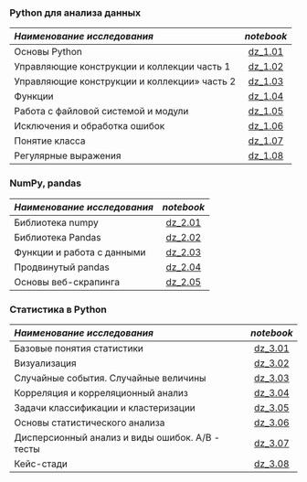 ### Python для анализа данных

| ***Наименование исследования***  | ***notebook*** |
|:------------- |:-----------:|
| Основы Python |[dz_1.01][1]|
| Управляющие конструкции и коллекции часть 1 |[dz_1.02][2]|
| Управляющие конструкции и коллекции» часть 2 |[dz_1.03][3]|
| Функции |[dz_1.04][4]|
| Работа с файловой системой и модули|[dz_1.05][5]|
| Исключения и обработка ошибок|[dz_1.06][6]|
| Понятие класса|[dz_1.07][7]|
| Регулярные выражения|[dz_1.08][8]|


### NumPy, pandas

| ***Наименование исследования***  | ***notebook*** |
|:------------- |:-----------:|
| Библиотека numpy |[dz_2.01][9]|
| Библиотека Pandas |[dz_2.02][10]|
| Функции и работа с данными |[dz_2.03][11]|
| Продвинутый pandas |[dz_2.04][12]|
| Основы веб-скрапинга |[dz_2.05][13]|


### Статистика в Python

| ***Наименование исследования***  | ***notebook*** |
|:------------- |:-----------:|
| Базовые понятия статистики        |[dz_3.01][14]|
| Визуализация         |[dz_3.02][15]|
| Случайные события. Случайные величины         |[dz_3.03][16]|
| Корреляция и корреляционный анализ         |[dz_3.04][17]|
| Задачи классификации и кластеризации         |[dz_3.05][18]|
| Основы статистического анализа         |[dz_3.06][19]|
| Дисперсионный анализ и виды ошибок. А/В - тесты         |[dz_3.07][20]|
| Кейс-стади         |[dz_3.08][21]|





[1]:https://github.com/choodnovsky/Neto_DEGP-12/blob/master/dz_1.01.ipynb
[2]:https://github.com/choodnovsky/Neto_DEGP-12/blob/master/dz_1.02.ipynb
[3]:https://github.com/choodnovsky/Neto_DEGP-12/blob/master/dz_1.03.ipynb
[4]:https://github.com/choodnovsky/Neto_DEGP-12/blob/master/dz_1.04.ipynb
[5]:https://github.com/choodnovsky/Neto_DEGP-12/blob/master/dz_1.05.ipynb
[6]:https://github.com/choodnovsky/Neto_DEGP-12/blob/master/dz_1.06.ipynb
[7]:https://github.com/choodnovsky/Neto_DEGP-12/blob/master/dz_1.07.ipynb
[8]:https://github.com/choodnovsky/Neto_DEGP-12/blob/master/dz_1.08.ipynb

[9]:https://github.com/choodnovsky/Neto_DEGP-12/blob/master/dz_2.01.ipynb
[10]:https://github.com/choodnovsky/Neto_DEGP-12/blob/master/dz_2.02.ipynb
[11]:https://github.com/choodnovsky/Neto_DEGP-12/blob/master/dz_2.03.ipynb
[12]:https://github.com/choodnovsky/Neto_DEGP-12/blob/master/dz_2.04.ipynb
[13]:https://github.com/choodnovsky/Neto_DEGP-12/blob/master/dz_2.05.ipynb

[14]:https://github.com/choodnovsky/Neto_DEGP-12/blob/master/dz_3.01.ipynb
[15]:https://github.com/choodnovsky/Neto_DEGP-12/blob/master/dz_3.02.ipynb
[16]:https://github.com/choodnovsky/Neto_DEGP-12/blob/master/dz_3.03.ipynb
[17]:https://github.com/choodnovsky/Neto_DEGP-12/blob/master/dz_3.04.ipynb
[18]:https://github.com/choodnovsky/Neto_DEGP-12/blob/master/dz_3.05.ipynb
[19]:https://github.com/choodnovsky/Neto_DEGP-12/blob/master/dz_3.06.ipynb
[20]:https://github.com/choodnovsky/Neto_DEGP-12/blob/master/dz_3.07.ipynb
[21]:https://github.com/choodnovsky/Neto_DEGP-12/blob/master/dz_3.08.ipynb